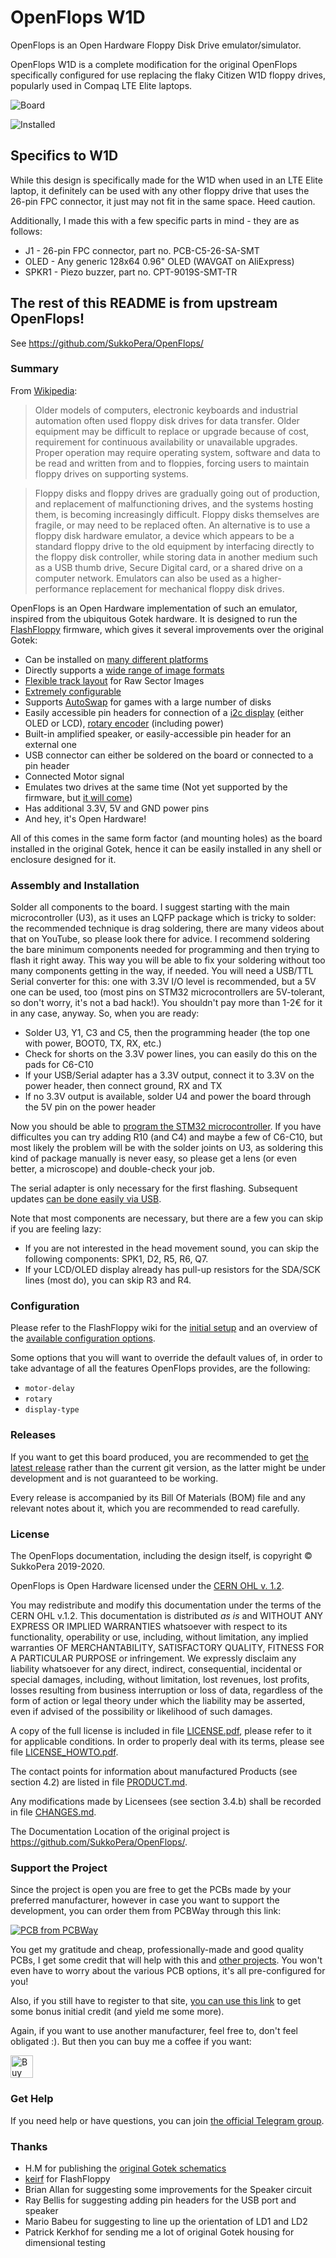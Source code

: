 # OpenFlops W1D
OpenFlops is an Open Hardware Floppy Disk Drive emulator/simulator.

OpenFlops W1D is a complete modification for the original OpenFlops specifically configured for use replacing the flaky Citizen W1D floppy drives, popularly used in Compaq LTE Elite laptops.

![Board](img/w1d-render.png)

![Installed](img/installed.jpg)

## Specifics to W1D

While this design is specifically made for the W1D when used in an LTE Elite laptop, it definitely can be used with any other floppy drive that uses the 26-pin FPC connector, it just may not fit in the same space. Heed caution.

Additionally, I made this with a few specific parts in mind - they are as follows:

* J1 - 26-pin FPC connector, part no. PCB-C5-26-SA-SMT
* OLED - Any generic 128x64 0.96" OLED (WAVGAT on AliExpress)
* SPKR1 - Piezo buzzer, part no. CPT-9019S-SMT-TR

## The rest of this README is from upstream OpenFlops!

See https://github.com/SukkoPera/OpenFlops/

### Summary
From [Wikipedia](https://en.wikipedia.org/wiki/Floppy_disk_hardware_emulator):
> Older models of computers, electronic keyboards and industrial automation often used floppy disk drives for data transfer. Older equipment may be difficult to replace or upgrade because of cost, requirement for continuous availability or unavailable upgrades. Proper operation may require operating system, software and data to be read and written from and to floppies, forcing users to maintain floppy drives on supporting systems.

> Floppy disks and floppy drives are gradually going out of production, and replacement of malfunctioning drives, and the systems hosting them, is becoming increasingly difficult. Floppy disks themselves are fragile, or may need to be replaced often. An alternative is to use a floppy disk hardware emulator, a device which appears to be a standard floppy drive to the old equipment by interfacing directly to the floppy disk controller, while storing data in another medium such as a USB thumb drive, Secure Digital card, or a shared drive on a computer network. Emulators can also be used as a higher-performance replacement for mechanical floppy disk drives. 

OpenFlops is an Open Hardware implementation of such an emulator, inspired from the ubiquitous Gotek hardware. It is designed to run the [FlashFloppy](https://github.com/keirf/FlashFloppy) firmware, which gives it several improvements over the original Gotek:
- Can be installed on [many different platforms](https://github.com/keirf/FlashFloppy/wiki/Host-Platforms)
- Directly supports a [wide range of image formats](https://github.com/keirf/FlashFloppy/wiki/Image-Formats)
- [Flexible track layout](https://github.com/keirf/FlashFloppy/wiki/Track-Layouts) for Raw Sector Images
- [Extremely configurable](https://github.com/keirf/FlashFloppy/wiki/FF.CFG-Configuration-File)
- Supports [AutoSwap](https://github.com/keirf/FF_AutoSwap) for games with a large number of disks
- Easily accessible pin headers for connection of a [i2c display](https://github.com/keirf/FlashFloppy/wiki/Hardware-Mods#lcd-display) (either OLED or LCD), [rotary encoder](https://github.com/keirf/FlashFloppy/wiki/Hardware-Mods#rotary-encoder) (including power)
- Built-in amplified speaker, or easily-accessible pin header for an external one
- USB connector can either be soldered on the board or connected to a pin header
- Connected Motor signal
- Emulates two drives at the same time (Not yet supported by the firmware, but [it will come](https://github.com/keirf/FlashFloppy/wiki/Donations))
- Has additional 3.3V, 5V and GND power pins
- And hey, it's Open Hardware!

All of this comes in the same form factor (and mounting holes) as the board installed in the original Gotek, hence it can be easily installed in any shell or enclosure designed for it.

### Assembly and Installation
Solder all components to the board. I suggest starting with the main microcontroller (U3), as it uses an LQFP package which is tricky to solder: the recommended technique is drag soldering, there are many videos about that on YouTube, so please look there for advice. I recommend soldering the bare minimum components needed for programming and then trying to flash it right away. This way you will be able to fix your soldering without too many components getting in the way, if needed. You will need a USB/TTL Serial converter for this: one with 3.3V I/O level is recommended, but a 5V one can be used, too (most pins on STM32 microcontrollers are 5V-tolerant, so don't worry, it's not a bad hack!). You shouldn't pay more than 1-2€ for it in any case, anyway. So, when you are ready:

- Solder U3, Y1, C3 and C5, then the programming header (the top one with power, BOOT0, TX, RX, etc.)
- Check for shorts on the 3.3V power lines, you can easily do this on the pads for C6-C10
- If your USB/Serial adapter has a 3.3V output, connect it to 3.3V on the power header, then connect ground, RX and TX
- If no 3.3V output is available, solder U4 and power the board through the 5V pin on the power header

Now you should be able to [program the STM32 microcontroller](https://github.com/keirf/FlashFloppy/wiki/Firmware-Programming). If you have difficultes you can try adding R10 (and C4) and maybe a few of C6-C10, but most likely the problem will be with the solder joints on U3, as soldering this kind of package manually is never easy, so please get a lens (or even better, a microscope) and double-check your job.

The serial adapter is only necessary for the first flashing. Subsequent updates [can be done easily via USB](https://github.com/keirf/FlashFloppy/wiki/Firmware-Update).

Note that most components are necessary, but there are a few you can skip if you are feeling lazy:
- If you are not interested in the head movement sound, you can skip the following components: SPK1, D2, R5, R6, Q7.
- If your LCD/OLED display already has pull-up resistors for the SDA/SCK lines (most do), you can skip R3 and R4.

### Configuration
Please refer to the FlashFloppy wiki for the [initial setup](https://github.com/keirf/FlashFloppy/wiki/Initial-Setup) and an overview of the [available configuration options](https://github.com/keirf/FlashFloppy/wiki/FF.CFG-Configuration-File).

Some options that you will want to override the default values of, in order to take advantage of all the features OpenFlops provides, are the following:
- `motor-delay`
- `rotary`
- `display-type`

### Releases
If you want to get this board produced, you are recommended to get [the latest release](https://github.com/SukkoPera/OpenFlops/releases) rather than the current git version, as the latter might be under development and is not guaranteed to be working.

Every release is accompanied by its Bill Of Materials (BOM) file and any relevant notes about it, which you are recommended to read carefully.

### License
The OpenFlops documentation, including the design itself, is copyright &copy; SukkoPera 2019-2020.

OpenFlops is Open Hardware licensed under the [CERN OHL v. 1.2](http://ohwr.org/cernohl).

You may redistribute and modify this documentation under the terms of the CERN OHL v.1.2. This documentation is distributed *as is* and WITHOUT ANY EXPRESS OR IMPLIED WARRANTIES whatsoever with respect to its functionality, operability or use, including, without limitation, any implied warranties OF MERCHANTABILITY, SATISFACTORY QUALITY, FITNESS FOR A PARTICULAR PURPOSE or infringement. We expressly disclaim any liability whatsoever for any direct, indirect, consequential, incidental or special damages, including, without limitation, lost revenues, lost profits, losses resulting from business interruption or loss of data, regardless of the form of action or legal theory under which the liability may be asserted, even if advised of the possibility or likelihood of such damages.

A copy of the full license is included in file [LICENSE.pdf](LICENSE.pdf), please refer to it for applicable conditions. In order to properly deal with its terms, please see file [LICENSE_HOWTO.pdf](LICENSE_HOWTO.pdf).

The contact points for information about manufactured Products (see section 4.2) are listed in file [PRODUCT.md](PRODUCT.md).

Any modifications made by Licensees (see section 3.4.b) shall be recorded in file [CHANGES.md](CHANGES.md).

The Documentation Location of the original project is https://github.com/SukkoPera/OpenFlops/.

### Support the Project
Since the project is open you are free to get the PCBs made by your preferred manufacturer, however in case you want to support the development, you can order them from PCBWay through this link:

[![PCB from PCBWay](https://www.pcbway.com/project/img/images/frompcbway.png)](https://www.pcbway.com/project/shareproject/OpenFlops_V1.html)

You get my gratitude and cheap, professionally-made and good quality PCBs, I get some credit that will help with this and [other projects](https://www.pcbway.com/project/member/shareproject/?bmbid=41100). You won't even have to worry about the various PCB options, it's all pre-configured for you!

Also, if you still have to register to that site, [you can use this link](https://www.pcbway.com/setinvite.aspx?inviteid=41100) to get some bonus initial credit (and yield me some more).

Again, if you want to use another manufacturer, feel free to, don't feel obligated :). But then you can buy me a coffee if you want:

<a href='https://ko-fi.com/L3L0U18L' target='_blank'><img height='36' style='border:0px;height:36px;' src='https://az743702.vo.msecnd.net/cdn/kofi2.png?v=2' border='0' alt='Buy Me a Coffee at ko-fi.com' /></a>

### Get Help
If you need help or have questions, you can join [the official Telegram group](https://t.me/joinchat/HUHdWBC9J9JnYIrvTYfZmg).

### Thanks
- H.M for publishing the [original Gotek schematics](doc/gotek_usb-fde_block-diagram.jpg)
- [keirf](https://github.com/keirf) for FlashFloppy
- Brian Allan for suggesting some improvements for the Speaker circuit
- Ray Bellis for suggesting adding pin headers for the USB port and speaker
- Mario Babeu for suggesting to line up the orientation of LD1 and LD2
- Patrick Kerkhof for sending me a lot of original Gotek housing for dimensional testing

